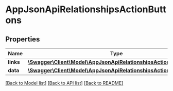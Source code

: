 # AppJsonApiRelationshipsActionButtons

## Properties
Name | Type | Description | Notes
------------ | ------------- | ------------- | -------------
**links** | [**\Swagger\Client\Model\AppJsonApiRelationshipsActionButtonsLinks**](AppJsonApiRelationshipsActionButtonsLinks.md) |  | [optional] 
**data** | [**\Swagger\Client\Model\AppJsonApiRelationshipsActionButtonsData[]**](AppJsonApiRelationshipsActionButtonsData.md) |  | [optional] 

[[Back to Model list]](../../README.md#documentation-for-models) [[Back to API list]](../../README.md#documentation-for-api-endpoints) [[Back to README]](../../README.md)

